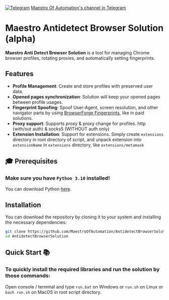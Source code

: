 [![Telegram](https://img.icons8.com/color/24/telegram-app.png)](https://t.me/maestroofautomation) [Maestro Of Automation's channel in Telegram](https://t.me/maestroofautomation)

# Maestro Antidetect Browser Solution (alpha)

**Maestro Anti Detect Browser Solution** is a tool for managing Chrome browser profiles, rotating proxies, and automatically setting fingerprints.

## Features

- **Profile Management**: Create and store profiles with preserved user data.
- **Opened pages synchronization**: Solution will keep your opened pages between profile usages.
- **Fingerprint Spoofing**: Spoof User-Agent, screen resolution, and other navigator parts by using [BrowserForge Fingerprints](https://github.com/BrowserForge/BrowserForge), like in paid solutions.
- **Proxy support**: Supports proxy & proxy change for profiles. http (with/out auth) & socks5 (WITHOUT auth only)
- **Extension Installation**: Support for extensions. Simply create `extensions` directory in root directory of script, and unpack extension into `extensionName` in `extensions` directory, like `extensions/metamask`

## 🎓 Prerequisites

### Make sure you have `Python 3.10` installed!  

You can download Python [here](https://www.python.org/downloads/).

## Installation

You can download the repository by cloning it to your system and installing the necessary dependencies:

```bash
git clone https://github.com/MaestroOfAutomation/AntidetectBrowserSolution.git
cd AntidetectBrowserSolution
```

## Quick Start 📚
### To quickly install the required libraries and run the solution by those commands:

Open console / terminal and type `run.bat` on Windows or `run.sh` on Linux or `bash run.sh` on MacOS in root script directory.
